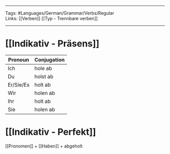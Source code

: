 ___
Tags: #Languages/German/Grammar/Verbs/Regular  
Links: [[Verben]] [[Typ - Trennbare verben]]
___
# [[Indikativ - Präsens]]
Pronoun|Conjugation
------------ | ------------
Ich | hole ab
Du | holst ab
Er/Sie/Es | holt ab
Wir | holen ab
Ihr | holt ab
Sie | holen ab


# [[Indikativ - Perfekt]]
[[Pronomen]] + [[Haben]] + abgeholt